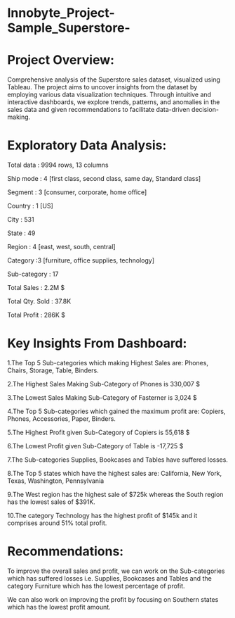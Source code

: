# Innobyte_Project-Sample_Superstore-

# Project Overview:

Comprehensive analysis of the Superstore sales dataset, visualized using Tableau. The project aims to uncover insights from the dataset by employing various data visualization techniques. Through intuitive and 
interactive dashboards, we explore trends, patterns, and anomalies in the sales data and given recommendations to facilitate data-driven decision-making.

# Exploratory Data Analysis:

Total data         : 9994 rows, 13 columns

Ship mode        : 4 [first class, second class, same day, Standard class]

Segment           : 3 [consumer, corporate, home office]

Country             : 1 [US]

City                     : 531

State                   : 49

Region                : 4 [east, west, south, central]

Category            :3 [furniture, office supplies, technology]

Sub-category    : 17

Total Sales         : 2.2M $

Total Qty. Sold  : 37.8K

Total Profit         : 286K $


# Key Insights From Dashboard:



1.The Top 5 Sub-categories which making Highest Sales are: Phones, Chairs, Storage, Table, Binders.

2.The Highest Sales Making Sub-Category of Phones  is 330,007 $

3.The Lowest Sales Making Sub-Category of  Fasterner is 3,024  $

4.The Top 5 Sub-categories which gained the maximum profit are: Copiers, Phones, Accessories, Paper, Binders.

5.The Highest Profit given Sub-Category of Copiers is 55,618 $

6.The Lowest Profit given Sub-Category of Table is -17,725 $

7.The Sub-categories Supplies, Bookcases and Tables have suffered losses.

8.The Top 5 states which have the highest sales are: California, New York, Texas, Washington, Pennsylvania

9.The West region has the highest sale of $725k whereas the South region has the lowest sales of $391K.

10.The category Technology has the highest profit of $145k and it comprises around 51% total profit.


# Recommendations:
To improve the overall sales and profit, we can work on the Sub-categories which has suffered losses i.e. Supplies, Bookcases and Tables and the category Furniture which has the lowest percentage of profit. 

We can also work on improving the profit by focusing on Southern states which has the lowest profit amount.
